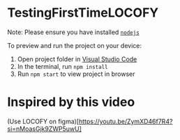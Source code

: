 
  # TestingFirstTimeLOCOFY

  Note: Please ensure you have installed <code><a href="https://nodejs.org/en/download/">nodejs</a></code>

  To preview and run the project on your device:
  1) Open project folder in <a href="https://code.visualstudio.com/download">Visual Studio Code</a>
  2) In the terminal, run `npm install`
  3) Run `npm start` to view project in browser

  # Inspired by this video 
  (Use LOCOFY on figma)[https://youtu.be/ZymXD46f7R4?si=nMoasGjk9ZWP5uwU]
  
